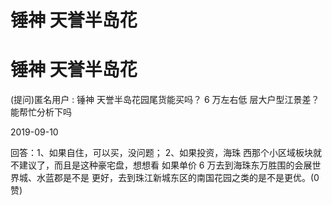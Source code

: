 # 锤神 天誉半岛花

# 锤神 天誉半岛花

(提问)匿名用户 : 锤神 天誉半岛花园尾货能买吗？ 6 万左右低 层大户型江景差？能帮忙分析下吗

2019-09-10

回答：1、如果自住，可以买，没问题； 2、如果投资，海珠 西那个小区域板块就不建议了，而且是这种豪宅盘，想想看 如果单价 6 万去到海珠东万胜围的会展世界城、水蓝郡是不是 更好，去到珠江新城东区的南国花园之类的是不是更优。(0 赞)